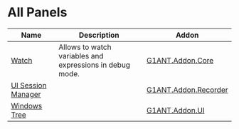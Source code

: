 # All Panels

| Name | Description | Addon |
| ---- | ----------- | ----- |
| [Watch](../G1ANT.Addons/G1ANT.Addon.Core/WatchPanel.md) | Allows to watch variables and expressions in debug mode. | [G1ANT.Addon.Core](../G1ANT.Addons/G1ANT.Addon.Core/WatchPanel.md) |
| [UI Session Manager](../G1ANT.Addons/G1ANT.Addon.Recorder/Panels/UISessionPanel.md) |  | [G1ANT.Addon.Recorder](../G1ANT.Addons/G1ANT.Addon.Recorder/Panels/UISessionPanel.md) |
| [Windows Tree](../G1ANT.Addons/G1ANT.Addon.UI/Panels/UIControlsPanel.md) |  | [G1ANT.Addon.UI](../G1ANT.Addons/G1ANT.Addon.UI/Panels/UIControlsPanel.md) |
